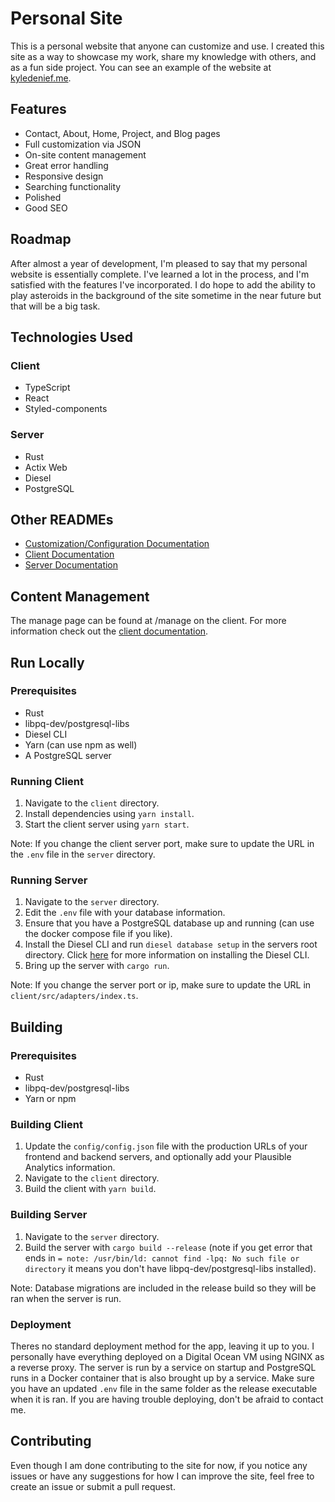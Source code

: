 # Personal Site

This is a personal website that anyone can customize and use. I created this site as a way to showcase my work, share my knowledge with others, and as a fun side project. You can see an example of the website at [kyledenief.me](https://kyledenief.me/).

## Features

- Contact, About, Home, Project, and Blog pages
- Full customization via JSON
- On-site content management
- Great error handling
- Responsive design
- Searching functionality
- Polished
- Good SEO

## Roadmap

After almost a year of development, I'm pleased to say that my personal website is essentially complete. I've learned a lot in the process, and I'm satisfied with the features I've incorporated. I do hope to add the ability to play asteroids in the background of the site sometime in the near future but that will be a big task.

## Technologies Used

### Client

- TypeScript
- React
- Styled-components

### Server

- Rust
- Actix Web
- Diesel
- PostgreSQL

## Other READMEs

- [Customization/Configuration Documentation](/config/README.md)
- [Client Documentation](/client/README.md)
- [Server Documentation](/server/README.md)

## Content Management

The manage page can be found at /manage on the client. For more information check out the [client documentation](/client/README.md).

## Run Locally

### Prerequisites

- Rust
- libpq-dev/postgresql-libs
- Diesel CLI
- Yarn (can use npm as well)
- A PostgreSQL server

### Running Client

1. Navigate to the `client` directory.
2. Install dependencies using `yarn install`.
3. Start the client server using `yarn start`.

Note: If you change the client server port, make sure to update the URL in the `.env` file in the `server` directory.

### Running Server

1. Navigate to the `server` directory.
2. Edit the `.env` file with your database information.
3. Ensure that you have a PostgreSQL database up and running (can use the docker compose file if you like).
4. Install the Diesel CLI and run `diesel database setup` in the servers root directory. Click [here](https://diesel.rs/guides/getting-started) for more information on installing the Diesel CLI.
5. Bring up the server with `cargo run`.

Note: If you change the server port or ip, make sure to update the URL in `client/src/adapters/index.ts`.

## Building

### Prerequisites

- Rust
- libpq-dev/postgresql-libs
- Yarn or npm

### Building Client

1. Update the `config/config.json` file with the production URLs of your frontend and backend servers, and optionally add your Plausible Analytics information.
2. Navigate to the `client` directory.
3. Build the client with `yarn build`.

### Building Server

1. Navigate to the `server` directory.
2. Build the server with `cargo build --release` (note if you get error that ends in `= note: /usr/bin/ld: cannot find -lpq: No such file or directory` it means you don't have libpq-dev/postgresql-libs installed).

Note: Database migrations are included in the release build so they will be ran when the server is run.

### Deployment

Theres no standard deployment method for the app, leaving it up to you. I personally have everything deployed on a Digital Ocean VM using NGINX as a reverse proxy. The server is run by a service on startup and PostgreSQL runs in a Docker container that is also brought up by a service. Make sure you have an updated `.env` file in the same folder as the release executable when it is ran. If you are having trouble deploying, don't be afraid to contact me.

## Contributing

Even though I am done contributing to the site for now, if you notice any issues or have any suggestions for how I can improve the site, feel free to create an issue or submit a pull request.
